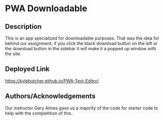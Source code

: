 # PWA Downloadable

## Description

This is an app specialized for downloadable purposes. That was the idea for behind our assignment. if you click the black download button on the left or the download button in the sidebar it will make it a popped up window with the site.

## Deployed Link
https://kylebutcher.github.io/PWA-Text-Editor/

## Authors/Acknowledgements

Our instructor Gary Almes gave us a majority of the code for starter code to help with the completition of this.